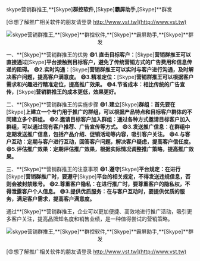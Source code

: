 skype营销群推王,**[Skype]**群控软件,**[Skype]**霸屏助手,**[Skype]**群发

[😍想了解推广相关软件的朋友请登录 http://www.vst.tw](http://www.vst.tw)

 <center><img src="https://vst.tw/MP4/tuiguang/png/7.png" alt="skype营销群推王,**[Skype]**群控软件,**[Skype]**霸屏助手,**[Skype]**群发"></center>

一、**[Skype]**营销群推王的优势
**😄1.直击目标客户：**[Skype]**营销群推王可以直接通过**[Skype]**平台接触到目标客户，避免了传统营销方式的广告费用和信息传递的阻碍。**
**😄2.实时沟通：**[Skype]**营销群推王可以实时与客户进行沟通，及时解决客户问题，提高客户满意度。**
**😄3.精准定位：**[Skype]**营销群推王可以根据客户需求和兴趣进行精准定位，提高推广效果。**
**😄4.节省成本：相比传统的广告宣传，**[Skype]**营销群推王的成本更低，效果更好。**

二、**[Skype]**营销群推王的实施步骤
**😄1.建立**[Skype]**群组：首先要在**[Skype]**上建立一个专门用于推广的群组，可以根据产品特点和目标客户群体的不同建立多个群组。**
**😄2.邀请目标客户加入群组：通过各种方式邀请目标客户加入群组，可以通过现有客户推荐、广告宣传等方式。**
**😄3.发送推广信息：在群组中定期发送推广信息，包括产品介绍、促销活动等内容，吸引客户关注。**
**😄4.与客户互动：定期与客户进行互动，回答客户问题，解决客户疑虑，提高客户信任度。**
**😄5.评估推广效果：定期评估推广效果，根据实际情况调整推广策略，提高推广效果。**

三、**[Skype]**营销群推王的注意事项
**😄1.遵守**[Skype]**平台规定：在进行**[Skype]**营销群推广时，要遵守**[Skype]**平台的相关规定，不得发送违规信息，否则会被封禁账号。**
**😄2.尊重客户隐私：在进行推广时，要尊重客户的隐私权，不得泄露客户个人信息。**
**😄3.提供优质服务：在与客户互动时，要提供优质的服务，满足客户需求，提高客户满意度。**

通过**[Skype]**营销群推王，企业可以更加便捷、高效地进行推广活动，吸引更多客户关注，提高品牌知名度和销售业绩，是一种值得尝试的营销策略。

 <center><img src="https://vst.tw/MP4/tuiguang/png/1.png" alt="skype营销群推王,**[Skype]**群控软件,**[Skype]**霸屏助手,**[Skype]**群发"></center>

[😍想了解推广相关软件的朋友请登录 http://www.vst.tw](http://www.vst.tw)




